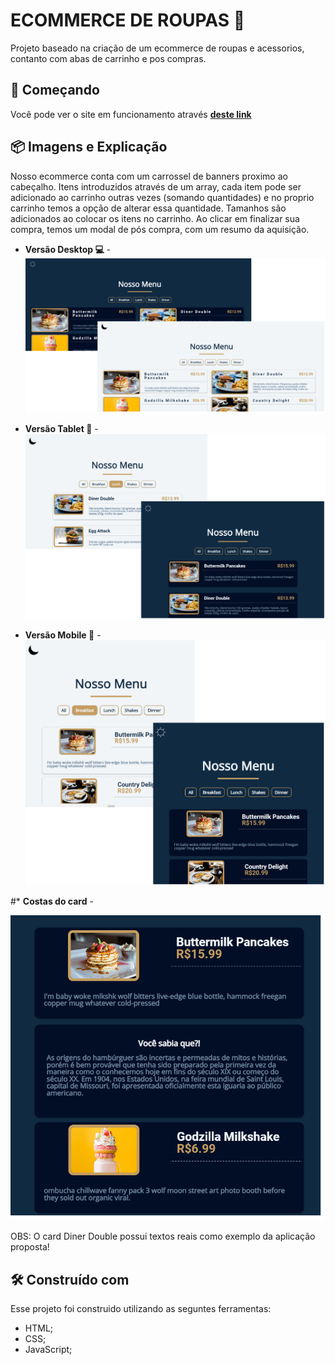 # ECOMMERCE DE ROUPAS 🛒

Projeto baseado na criação de um ecommerce de roupas e acessorios, contanto com abas de carrinho e pos compras. 

## 🚀 Começando

Você pode ver o site em funcionamento através **[deste link](https://ecommerce-neon-seven.vercel.app/)**

## 📦 Imagens e Explicação

Nosso ecommerce conta com um carrossel de banners proximo ao cabeçalho. Itens introduzidos através de um array, cada item pode ser adicionado ao carrinho outras vezes (somando quantidades) e no proprio carrinho temos a opção de alterar essa quantidade.
Tamanhos são adicionados ao colocar os itens no carrinho.
Ao clicar em finalizar sua compra, temos um modal de pós compra, com um resumo da aquisição.  

* **Versão Desktop 💻** - 
![alt text](https://github.com/GabrielMoreiraB/Menu-Restaurante/blob/main/images/desktop.png)

* **Versão Tablet 📱** - 
![alt text](https://github.com/GabrielMoreiraB/Menu-Restaurante/blob/main/images/tablet.png)

* **Versão Mobile 🤳** - 
![alt text](https://github.com/GabrielMoreiraB/Menu-Restaurante/blob/main/images/mobile.png)

#* **Costas do card** - 

![alt text](https://github.com/GabrielMoreiraB/Menu-Restaurante/blob/main/images/cardflip.png)

OBS: O card Diner Double possui textos reais como exemplo da aplicação proposta!
## 🛠️ Construído com

Esse projeto foi construido utilizando as seguntes ferramentas:

* HTML;
* CSS;
* JavaScript;

